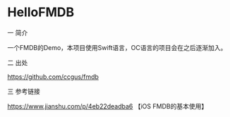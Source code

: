 # HelloFMDB
一 简介

一个FMDB的Demo，本项目使用Swift语言，OC语言的项目会在之后逐渐加入。

二 出处

https://github.com/ccgus/fmdb

三 参考链接

https://www.jianshu.com/p/4eb22deadba6 【iOS FMDB的基本使用】

